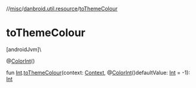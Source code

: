 //[misc](../../index.md)/[danbroid.util.resource](index.md)/[toThemeColour](to-theme-colour.md)

# toThemeColour

[androidJvm]\

@[ColorInt](https://developer.android.com/reference/kotlin/androidx/annotation/ColorInt.html)()

fun [Int](https://kotlinlang.org/api/latest/jvm/stdlib/kotlin/-int/index.html).[toThemeColour](to-theme-colour.md)(context: [Context](https://developer.android.com/reference/kotlin/android/content/Context.html), @[ColorInt](https://developer.android.com/reference/kotlin/androidx/annotation/ColorInt.html)()defaultValue: [Int](https://kotlinlang.org/api/latest/jvm/stdlib/kotlin/-int/index.html) = -1): [Int](https://kotlinlang.org/api/latest/jvm/stdlib/kotlin/-int/index.html)
